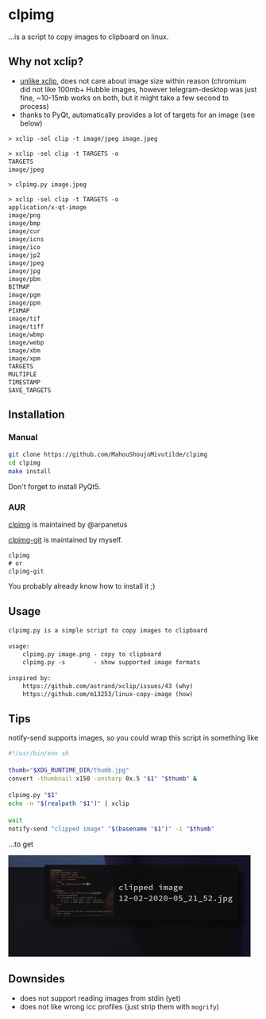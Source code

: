 # clpimg

...is a script to copy images to clipboard on linux.

## Why not xclip?

* [unlike xclip](https://github.com/astrand/xclip/issues/43), does not care about
image size within reason (chromium did not like 100mb+ Hubble images, however telegram-desktop was just fine, ~10-15mb works on both, but it might take a few second to process)
* thanks to PyQt, automatically provides a lot of targets for an image (see below)

```
> xclip -sel clip -t image/jpeg image.jpeg
```

```
> xclip -sel clip -t TARGETS -o
TARGETS
image/jpeg
```

```
> clpimg.py image.jpeg
```

```
> xclip -sel clip -t TARGETS -o
application/x-qt-image
image/png
image/bmp
image/cur
image/icns
image/ico
image/jp2
image/jpeg
image/jpg
image/pbm
BITMAP
image/pgm
image/ppm
PIXMAP
image/tif
image/tiff
image/wbmp
image/webp
image/xbm
image/xpm
TARGETS
MULTIPLE
TIMESTAMP
SAVE_TARGETS
```

## Installation

### Manual

```sh
git clone https://github.com/MahouShoujoMivutilde/clpimg
cd clpimg
make install
```

Don't forget to install PyQt5.

### AUR

[clpimg](https://aur.archlinux.org/packages/clpimg/) is maintained by @arpanetus

[clpimg-git](https://aur.archlinux.org/packages/clpimg-git/) is maintained by myself.

```
clpimg
# or
clpimg-git
```

You probably already know how to install it ;)

## Usage

```
clpimg.py is a simple script to copy images to clipboard

usage:
    clpimg.py image.png - copy to clipboard
    clpimg.py -s        - show supported image formats

inspired by:
    https://github.com/astrand/xclip/issues/43 (why)
    https://github.com/m13253/linux-copy-image (how)
```


## Tips

notify-send supports images, so you could wrap this script in something like

```sh
#!/usr/bin/env sh

thumb="$XDG_RUNTIME_DIR/thumb.jpg"
convert -thumbnail x150 -unsharp 0x.5 "$1" "$thumb" &

clpimg.py "$1"
echo -n "$(realpath "$1")" | xclip

wait
notify-send "clipped image" "$(basename "$1")" -i "$thumb"
```
...to get

![](docs/clp.png)

## Downsides

* does not support reading images from stdin (yet)
* does not like wrong icc profiles (just strip them with `mogrify`)
